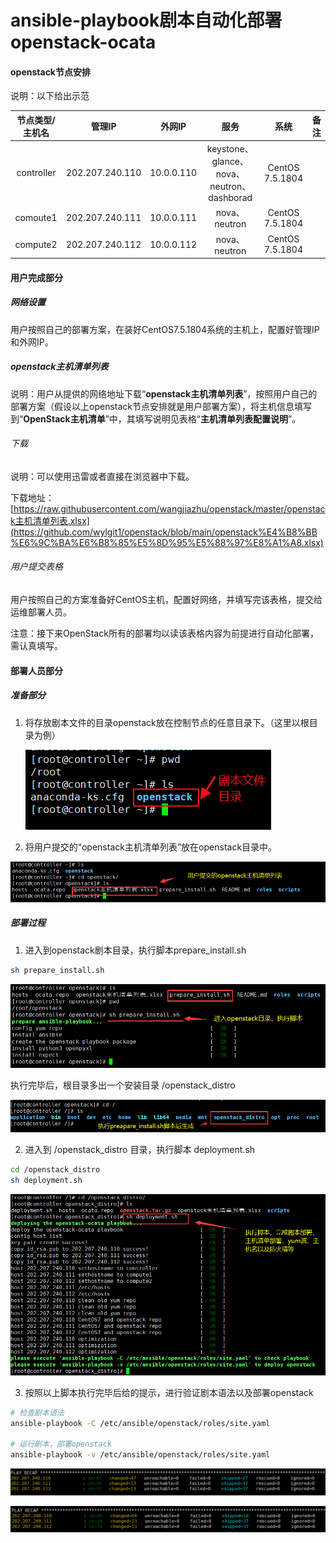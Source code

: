 # ansible-playbook剧本自动化部署openstack-ocata

#### openstack节点安排

说明：以下给出示范

| 节点类型/主机名 |     管理IP      |   外网IP   |                    服务                    |      系统       | 备注 |
| :-------------: | :-------------: | :--------: | :----------------------------------------: | :-------------: | :--: |
|   controller    | 202.207.240.110 | 10.0.0.110 | keystone、glance、nova、neutron、dashborad | CentOS 7.5.1804 |      |
|   comoute1    | 202.207.240.111 | 10.0.0.111 |               nova、neutron                | CentOS 7.5.1804 |      |
|   compute2    | 202.207.240.112 | 10.0.0.112 |               nova、neutron                | CentOS 7.5.1804 |      |

#### 用户完成部分

##### 网络设置

​	用户按照自己的部署方案，在装好CentOS7.5.1804系统的主机上，配置好管理IP和外网IP。

##### openstack主机清单列表

​	说明：用户从提供的网络地址下载“**openstack主机清单列表**”，按照用户自己的部署方案（假设以上openstack节点安排就是用户部署方案），将主机信息填写到“**OpenStack主机清单**”中，其填写说明见表格“**主机清单列表配置说明**”。

###### 下载 

说明：可以使用迅雷或者直接在浏览器中下载。

下载地址：[https://raw.githubusercontent.com/wangjiazhu/openstack/master/openstack主机清单列表.xlsx](https://github.com/wylgit1/openstack/blob/main/openstack%E4%B8%BB%E6%9C%BA%E6%B8%85%E5%8D%95%E5%88%97%E8%A1%A8.xlsx)

###### 用户提交表格

用户按照自己的方案准备好CentOS主机，配置好网络，并填写完该表格，提交给运维部署人员。

注意：接下来OpenStack所有的部署均以读该表格内容为前提进行自动化部署，需认真填写。

#### 部署人员部分

##### 准备部分

1. 将存放剧本文件的目录openstack放在控制节点的任意目录下。（这里以根目录为例）

   ![image-20220429215025525](https://raw.githubusercontent.com/wjzcscloud/MarkTextImg/master/image-20220429215025525.png)

2. 将用户提交的“openstack主机清单列表”放在openstack目录中。

![image-20220429215204913](https://raw.githubusercontent.com/wjzcscloud/MarkTextImg/master/image-20220429215204913.png)

##### 部署过程

1. 进入到openstack剧本目录，执行脚本prepare_install.sh

```bash
sh prepare_install.sh
```

![image-20220429220110252](https://raw.githubusercontent.com/wjzcscloud/MarkTextImg/master/image-20220429220110252.png)

执行完毕后，根目录多出一个安装目录 /openstack_distro

![image-20220429220447641](https://raw.githubusercontent.com/wjzcscloud/MarkTextImg/master/image-20220429220447641.png)


2. 进入到 /openstack_distro 目录，执行脚本 deployment.sh

```bash
cd /openstack_distro
sh deployment.sh
```

![image-20220429221346796](https://raw.githubusercontent.com/wjzcscloud/MarkTextImg/master/image-20220429221346796.png)

3. 按照以上脚本执行完毕后给的提示，进行验证剧本语法以及部署openstack

```bash
# 检查剧本语法
ansible-playbook -C /etc/ansible/openstack/roles/site.yaml

# 运行剧本，部署openstack
ansible-playbook -v /etc/ansible/openstack/roles/site.yaml
```

![](https://raw.githubusercontent.com/wjzcscloud/MarkTextImg/master/image-20220424214247918.png)

![](https://raw.githubusercontent.com/wjzcscloud/MarkTextImg/master/image-20220424214329097.png)

